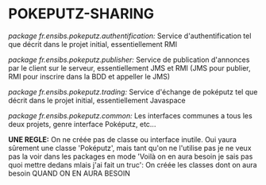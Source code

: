 # POKEPUTZ-SHARING

*package fr.ensibs.pokeputz.authentification:* Service d'authentification tel que décrit dans le projet initial, essentiellement RMI


*package fr.ensibs.pokeputz.publisher:* Service de publication d'annonces par le client sur le serveur, essentiellement JMS et RMI (JMS pour publier, RMI pour inscrire dans la BDD et appeller le JMS)


*package fr.ensibs.pokeputz.trading:* Service d'échange de poképutz tel que décrit dans le projet initial, essentiellement Javaspace


*package fr.ensibs.pokeputz.common:* Les interfaces communes a tous les deux projets, genre interface Poképutz, etc...


**UNE REGLE:** On ne créée pas de classe ou interface inutile. Oui yaura sûrement une classe 'Poképutz', mais tant qu'on ne l'utilise pas je ne veux pas la voir dans les packages en mode 'Voilà on en aura besoin je sais pas quoi mettre dedans mlais j'ai fait un truc': On créée les classes dont on aura besoin QUAND ON EN AURA BESOIN
